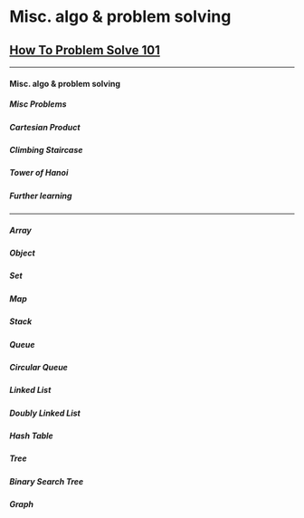 # Misc. algo & problem solving


## [How To Problem Solve 101](https://www.freecodecamp.org/news/how-to-solve-coding-problems/)


    

   ---

  

 

  

 #### Misc. algo & problem solving
   ##### Misc Problems



   ##### Cartesian Product



   ##### Climbing Staircase



   ##### Tower of Hanoi



   ##### Further learning

---

   ##### Array

   ##### Object

   ##### Set

   ##### Map

   ##### Stack

   ##### Queue

   ##### Circular Queue

   ##### Linked List

   ##### Doubly Linked List

   ##### Hash Table

   ##### Tree

   ##### Binary Search Tree

   ##### Graph
